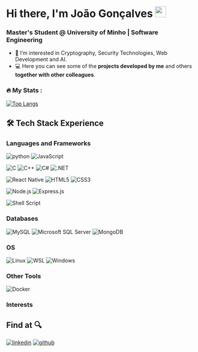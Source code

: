 <!---

- 💞️ I’m looking to collaborate on ...
- 📫 How to reach me ...

joaoestgon/joaoestgon is a ✨ special ✨ repository because its `README.md` (this file) appears on your GitHub profile.
You can click the Preview link to take a look at your changes.
--->

# Hi there, I'm João Gonçalves <img src="https://media.giphy.com/media/hvRJCLFzcasrR4ia7z/giphy.gif" width="29px" height="29px">


### Master's Student @ University of Minho | Software Engineering

- 🔭 I’m interested in Cryptography, Security Technologies, Web Development and AI.
- :computer: Here you can see some of the **projects developed by me** and others **together with other colleagues**.  


### :fire: My Stats :

[![Top Langs](https://github-readme-stats.vercel.app/api/top-langs/?username=joaoestgon&layout=compact&theme=vision-friendly-dark)](https://github.com/anuraghazra/github-readme-stats)


## 🛠️ Tech Stack Experience
  
### Languages and Frameworks

![python](https://img.shields.io/badge/Python-3776AB?style=for-the-badge&logo=python&logoColor=white)
![JavaScript](https://img.shields.io/badge/JavaScript-F7DF1E?style=for-the-badge&logo=javascript&logoColor=black)

![C](https://img.shields.io/badge/C-00599C?style=for-the-badge&logo=c&logoColor=white)
![C++](https://img.shields.io/badge/C%2B%2B-00599C?style=for-the-badge&logo=c%2B%2B&logoColor=white)
![C#](https://img.shields.io/badge/C%23-blueviolet?style=for-the-badge&logo=c-sharp&logoColor=white)
![.NET](https://img.shields.io/badge/-.NET-blueviolet?style=for-the-badge&logo=dotnet&logoColor=white)

![React Native](https://img.shields.io/badge/React_Native-20232A?style=for-the-badge&logo=react&logoColor=61DAFB)
![HTML5](https://img.shields.io/badge/HTML5-E34F26?style=for-the-badge&logo=html5&logoColor=white)
![CSS3](https://img.shields.io/badge/CSS3-1572B6?style=for-the-badge&logo=css3&logoColor=white)

![Node.js](https://img.shields.io/badge/Node.js-339933?style=for-the-badge&logo=nodedotjs&logoColor=white)
![Express.js](https://img.shields.io/badge/Express.js-000000?style=for-the-badge&logo=express&logoColor=white)

![Shell Script](https://img.shields.io/badge/Shell_Script-121011?style=for-the-badge&logo=gnu-bash&logoColor=white)

### Databases

![MySQL](https://img.shields.io/badge/MySQL-005C84?style=for-the-badge&logo=mysql&logoColor=white)
![Microsoft SQL Server](https://img.shields.io/badge/Microsoft%20SQL%20Server-CC2927?style=for-the-badge&logo=microsoft%20sql%20server&logoColor=white)
![MongoDB](https://img.shields.io/badge/MongoDB-47A248?style=for-the-badge&logo=mongodb&logoColor=white)

### OS

![Linux](https://img.shields.io/badge/Linux-FCC624?style=for-the-badge&logo=linux&logoColor=black)
![WSL](https://img.shields.io/badge/WSL-4D4D4D?style=for-the-badge&logo=gnubash&logoColor=white)
![Windows](https://img.shields.io/badge/Windows-0078D6?style=for-the-badge&logo=windows&logoColor=white)


### Other Tools
![Docker](https://img.shields.io/badge/-docker-blue?style=for-the-badge&logo=docker&logoColor=white)


### Interests


## Find at :mag:
[![linkedin](https://img.shields.io/badge/LinkedIn-0077B5?style=for-the-badge&logo=LinkedIn&logoColor=white)](https://www.linkedin.com/in/joaoestgon-pdm/)
[![github](https://img.shields.io/badge/GitHub-000000?style=for-the-badge&logo=GitHub&logoColor=white)](https://github.com/joaoestgon)
